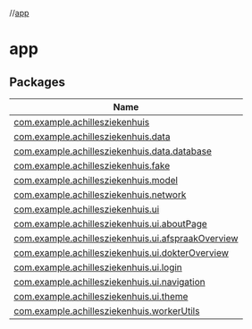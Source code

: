 //[app](index.md)

# app

## Packages

| Name |
|---|
| [com.example.achillesziekenhuis](app/com.example.achillesziekenhuis/index.md) |
| [com.example.achillesziekenhuis.data](app/com.example.achillesziekenhuis.data/index.md) |
| [com.example.achillesziekenhuis.data.database](app/com.example.achillesziekenhuis.data.database/index.md) |
| [com.example.achillesziekenhuis.fake](app/com.example.achillesziekenhuis.fake/index.md) |
| [com.example.achillesziekenhuis.model](app/com.example.achillesziekenhuis.model/index.md) |
| [com.example.achillesziekenhuis.network](app/com.example.achillesziekenhuis.network/index.md) |
| [com.example.achillesziekenhuis.ui](app/com.example.achillesziekenhuis.ui/index.md) |
| [com.example.achillesziekenhuis.ui.aboutPage](app/com.example.achillesziekenhuis.ui.aboutPage/index.md) |
| [com.example.achillesziekenhuis.ui.afspraakOverview](app/com.example.achillesziekenhuis.ui.afspraakOverview/index.md) |
| [com.example.achillesziekenhuis.ui.dokterOverview](app/com.example.achillesziekenhuis.ui.dokterOverview/index.md) |
| [com.example.achillesziekenhuis.ui.login](app/com.example.achillesziekenhuis.ui.login/index.md) |
| [com.example.achillesziekenhuis.ui.navigation](app/com.example.achillesziekenhuis.ui.navigation/index.md) |
| [com.example.achillesziekenhuis.ui.theme](app/com.example.achillesziekenhuis.ui.theme/index.md) |
| [com.example.achillesziekenhuis.workerUtils](app/com.example.achillesziekenhuis.workerUtils/index.md) |
